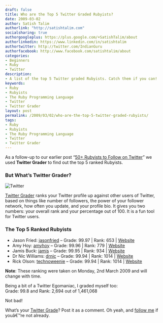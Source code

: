 ```yaml
---
draft: false
title: Who are the Top 5 Twitter Graded Rubyists?
date: 2009-03-02
author: Satish Talim
authorlink: "http://satishtalim.com"
socialsharing: true
authorgoogleplus: https://plus.google.com/+SatishTalim/about
authorlinkedin: https://www.linkedin.com/in/satishtalim
authortwitter: http://twitter.com/IndianGuru
authorfacebook: http://www.facebook.com/satishtalim/about
categories:
- Beginners
- Ruby
- Twitter
description:
- A list of the top 5 Twitter graded Rubyists. Catch them if you can!
keywords:
- Ruby
- Rubyists
- The Ruby Programming Language
- Twitter
- Twitter Grader
layout: post
permalink: /2009/03/02/who-are-the-top-5-twitter-graded-rubyists/
tags:
- Ruby
- Rubyists
- The Ruby Programming Language
- Twitter
- Twitter Grader
---
```

As a follow-up to our earlier post “[50+ Rubyists to Follow on
Twitter](http://rubylearning.com/blog/2008/10/29/50-rubyists-to-follow-on-twitter/)”
we used **Twitter Grader** to find out the top 5 ranked Rubyists.<!--more-->

### But What’s Twitter Grader?

![Twitter](http://rubylearning.com/images/icon_d.png "http://twitter.com/IndianGuru")

[Twitter Grader](http://twitter.grader.com/) ranks your Twitter profile
up against other users of Twitter, based on things like number of
followers, the power of your follower network, how often you update, and
your profile bio. It gives you two numbers: your overall rank and your
percentage out of 100. It is a fun tool for Twitter users.

### The Top 5 Ranked Rubyists

-   Jason Fried: [jasonfried](http://twitter.com/jasonfried) – Grade:
    99.97 | Rank: 653 | [Website](http://www.37signals.com/)
-   Amy Hoy: [amyhoy](http://twitter.com/amyhoy) – Grade: 99.96 | Rank:
    779 | [Website](http://www.slash7.com/)
-   Jamis Buck: [jamis](http://twitter.com/jamis) – Grade: 99.95 | Rank:
    934 | [Website](http://weblog.jamisbuck.org/)
-   Dr Nic Williams: [drnic](http://twitter.com/drnic) – Grade: 99.94 |
    Rank: 1014 | [Website](http://drnicwilliams.com/)
-   Rick Olson: [technoweenie](http://twitter.com/technoweenie) – Grade:
    99.94 | Rank: 1014 | [Website](http://techno-weenie.net/)

**Note**: These ranking were taken on Monday, 2nd March 2009 and will
change with time.

Being a bit of a Twitter Egomaniac, I graded myself too:\
Grade: 99.8 and Rank: 2,694 out of 1,461,068

Not bad!

What’s your [Twitter Grade](http://twitter.grader.com/)? Post it as a
comment. Oh yeah, and [follow me](http://twitter.com/IndianGuru) if
youâ€™re not already.

